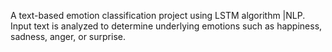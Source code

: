 A text-based emotion classification project using LSTM algorithm |NLP. Input text is analyzed to determine underlying emotions such as happiness, sadness, anger, or surprise.
